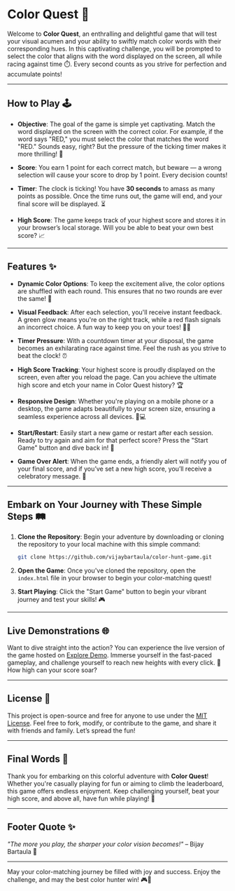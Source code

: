 # Color Quest 🎨

Welcome to **Color Quest**, an enthralling and delightful game that will test your visual acumen and your ability to swiftly match color words with their corresponding hues. In this captivating challenge, you will be prompted to select the color that aligns with the word displayed on the screen, all while racing against time ⏱️. Every second counts as you strive for perfection and accumulate points!

---

## How to Play 🕹️

- **Objective**: The goal of the game is simple yet captivating. Match the word displayed on the screen with the correct color. For example, if the word says "RED," you must select the color that matches the word "RED." Sounds easy, right? But the pressure of the ticking timer makes it more thrilling! 🌈
  
- **Score**: You earn 1 point for each correct match, but beware — a wrong selection will cause your score to drop by 1 point. Every decision counts!

- **Timer**: The clock is ticking! You have **30 seconds** to amass as many points as possible. Once the time runs out, the game will end, and your final score will be displayed. ⏳

- **High Score**: The game keeps track of your highest score and stores it in your browser’s local storage. Will you be able to beat your own best score? 📈

---

## Features ✨

- **Dynamic Color Options**: To keep the excitement alive, the color options are shuffled with each round. This ensures that no two rounds are ever the same! 🔄
  
- **Visual Feedback**: After each selection, you'll receive instant feedback. A green glow means you're on the right track, while a red flash signals an incorrect choice. A fun way to keep you on your toes! 🌟🔴

- **Timer Pressure**: With a countdown timer at your disposal, the game becomes an exhilarating race against time. Feel the rush as you strive to beat the clock! ⏰

- **High Score Tracking**: Your highest score is proudly displayed on the screen, even after you reload the page. Can you achieve the ultimate high score and etch your name in Color Quest history? 🏆

- **Responsive Design**: Whether you're playing on a mobile phone or a desktop, the game adapts beautifully to your screen size, ensuring a seamless experience across all devices. 📱💻

- **Start/Restart**: Easily start a new game or restart after each session. Ready to try again and aim for that perfect score? Press the "Start Game" button and dive back in! 🔄

- **Game Over Alert**: When the game ends, a friendly alert will notify you of your final score, and if you’ve set a new high score, you’ll receive a celebratory message. 🥳

---

## Embark on Your Journey with These Simple Steps 🛤️

1. **Clone the Repository**: Begin your adventure by downloading or cloning the repository to your local machine with this simple command:
   ```bash
   git clone https://github.com/vijaybartaula/color-hunt-game.git
   ```

2. **Open the Game**: Once you've cloned the repository, open the `index.html` file in your browser to begin your color-matching quest!

3. **Start Playing**: Click the "Start Game" button to begin your vibrant journey and test your skills! 🎮

---

## Live Demonstrations 🌐

Want to dive straight into the action? You can experience the live version of the game hosted on [Explore Demo](https://playcolorquest.netlify.app/). Immerse yourself in the fast-paced gameplay, and challenge yourself to reach new heights with every click. 🏁 How high can your score soar?

---

## License 📜

This project is open-source and free for anyone to use under the [MIT License](LICENSE). Feel free to fork, modify, or contribute to the game, and share it with friends and family. Let’s spread the fun!

---

## Final Words 🌟

Thank you for embarking on this colorful adventure with **Color Quest**! Whether you're casually playing for fun or aiming to climb the leaderboard, this game offers endless enjoyment. Keep challenging yourself, beat your high score, and above all, have fun while playing! 🚀

---

## Footer Quote ✨

_"The more you play, the sharper your color vision becomes!"_ – Bijay Bartaula 🎨

---

May your color-matching journey be filled with joy and success. Enjoy the challenge, and may the best color hunter win! 🎮🌈
